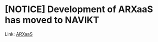 # [NOTICE] Development of ARXaaS has moved to NAVIKT

Link: [ARXaaS](https://github.com/navikt/arxaas)